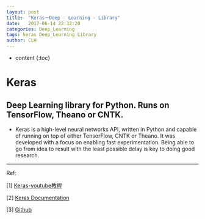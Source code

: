 ```yaml
---
layout: post
title:  "Keras－Deep - Learning - Library"
date:   2017-06-14 22:32:20 
categories: Deep_Learning
tags: keras Deep_Learning_Library
author: CLH
---
```


* content
{:toc}

# Keras #
## Deep Learning library for Python. Runs on TensorFlow, Theano or CNTK. ##

- Keras is a high-level neural networks API, written in Python and capable of running on top of either TensorFlow, CNTK or Theano. It was developed with a focus on enabling fast experimentation. Being able to go from idea to result with the least possible delay is key to doing good research.








----------
Ref:

[1] [Keras-youtube教程](https://www.youtube.com/playlist?list=PLFxrZqbLojdKuK7Lm6uamegEFGW2wki6P)

[2] [Keras Documentation](https://keras.io/)

[3] [Github](https://github.com/fchollet/keras)